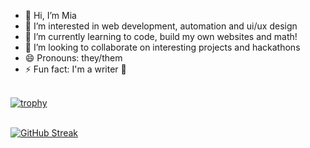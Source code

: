 <!---
mia-is-here/mia-is-here is a ✨ special ✨ repository because its `README.md` (this file) appears on your GitHub profile.
You can click the Preview link to take a look at your changes.
--->
- 👋 Hi, I’m Mia
- 👀 I’m interested in web development, automation and ui/ux design
- 🌱 I’m currently learning to code, build my own websites and math!
- 💞️ I’m looking to collaborate on interesting projects and hackathons 
- 😄 Pronouns: they/them
- ⚡ Fun fact: I'm a writer 🥳

\
[![trophy](https://github-profile-trophy.vercel.app/?username=mia-is-here&theme=nord&row=1&margin-w=8)](https://github.com/mia-is-here/github-profile-trophy)

 \
[![GitHub Streak](https://github-readme-streak-stats.herokuapp.com/?user=mia-is-here&theme=blueberry_duo)](https://git.io/streak-stats)

<!-- [![Top Langs](https://github-readme-stats.vercel.app/api/top-langs/?username=harshibar&layout=compact)](https://github.com/anuraghazra/github-readme-stats)

[![Top Langs](https://github-readme-stats.vercel.app/api/top-langs/?username=sowmya-hub&layout=compact)](https://github.com/sowmya-hub) -->

<!-- - look
- ie -->
<!-- https://github.com/DenverCoder1/github-readme-streak-stats/blob/main/docs/themes/README.md  -->

